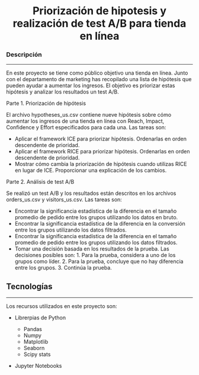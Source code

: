 <h1 align="center"> Priorización de hipotesis y realización de test A/B para tienda en línea  </h1>

### Descripción
***
En este proyecto se tiene como público objetivo una tienda en línea. Junto con el departamento de marketing has recopilado una lista de hipótesis que pueden ayudar a aumentar los ingresos. 
 El objetivo es priorizar estas hipótesis y analizar los resultados un test A/B.
 
Parte 1. Priorización de hipótesis

El archivo hypotheses_us.csv contiene nueve hipótesis sobre cómo aumentar los ingresos de una tienda en línea con Reach, Impact, Confidence y Effort especificados para cada una.
Las tareas son:

*	Aplicar el framework ICE para priorizar hipótesis. Ordenarlas en orden descendente de prioridad.
*	Aplicar el framework RICE para priorizar hipótesis. Ordenarlas en orden descendente de prioridad.
*	Mostrar cómo cambia la priorización de hipótesis cuando utilizas RICE en lugar de ICE. Proporcionar una explicación de los cambios.

Parte 2. Análisis de test A/B

Se realizó un test A/B y los resultados están descritos en los archivos orders_us.csv y visitors_us.csv.
Las tareas son:

*	Encontrar la significancia estadística de la diferencia en el tamaño promedio de pedido entre los grupos utilizando los datos en bruto. 
*	Encontrar la significancia estadística de la diferencia en la conversión entre los grupos utilizando los datos filtrados. 
*	Encontrar la significancia estadística de la diferencia en el tamaño promedio de pedido entre los grupos utilizando los datos filtrados. 
*	Tomar una decisión basada en los resultados de la prueba. Las decisiones posibles son: 1. Para la prueba, considera a uno de los grupos como líder. 2. Para la prueba, concluye que no hay diferencia entre los grupos. 3. Continúa la prueba.


## Tecnologías
***
Los recursos utilizados en este proyecto son:
* Librerpias de Python 
	* Pandas 
	* Numpy
	* Matplotlib
	* Seaborn
	* Scipy stats

* Jupyter Notebooks
